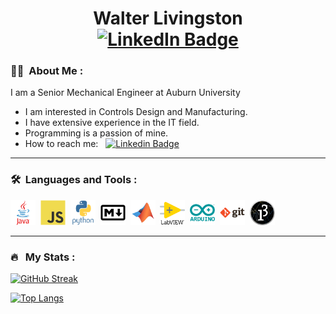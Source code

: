 
<h1 align="center">
	Walter Livingston<br>
	<a href="https://www.linkedin.com/in/kakbar">
		<img src="https://img.shields.io/badge/LinkedIn-blue?style=for-the-badge&logo=linkedin&logoColor=white" alt="LinkedIn Badge"></a>
</h1>

### :man_technologist: &nbsp;About Me :

I am a Senior Mechanical Engineer at Auburn University
- I am interested in Controls Design and Manufacturing.
- I have extensive experience in the IT field.
- Programming is a passion of mine.
- How to reach me: &nbsp; [![Linkedin Badge](https://img.shields.io/badge/-walterlivingston-blue?style=flat&logo=Linkedin&logoColor=white)](https://www.linkedin.com/in/kakbar)

---

### 🛠 &nbsp;Languages and Tools :

<p>
<img src="https://raw.githubusercontent.com/devicons/devicon/master/icons/java/java-original-wordmark.svg?sanitize=true" title="Java" alt="Java" width="40" height="40"/>&nbsp;
<img src="https://raw.githubusercontent.com/devicons/devicon/master/icons/javascript/javascript-original.svg?sanitize=true" title="JavaScript" alt="JavaScript" width="40" height="40"/>&nbsp;
<img src="https://raw.githubusercontent.com/devicons/devicon/master/icons/python/python-original-wordmark.svg?sanitize=true" title="Python" alt="Python" width="40" height="40"/>&nbsp;
<img src="https://raw.githubusercontent.com/devicons/devicon/master/icons/markdown/markdown-original.svg?sanitize=true" title="Markdown" alt="Markdown" width="40" height="40"/>&nbsp;
<img src="https://raw.githubusercontent.com/devicons/devicon/master/icons/matlab/matlab-original.svg?sanitize=true" title="MATLAB" alt="MATLAB" width="40" height="40"/>&nbsp;
<img src="https://raw.githubusercontent.com/devicons/devicon/master/icons/labview/labview-original-wordmark.svg?sanitize=true" title="LabView" alt="LabView" width="40" height="40"/>&nbsp;
<img src="https://raw.githubusercontent.com/devicons/devicon/master/icons/arduino/arduino-original-wordmark.svg?sanitize=true" title="Arduino" alt="Arduino" width="40" height="40"/>&nbsp;
<img src="https://raw.githubusercontent.com/devicons/devicon/master/icons/git/git-original-wordmark.svg?sanitize=true" title="GitHub" alt="GitHub" width="40" height="40"/>&nbsp;
<img src="https://raw.githubusercontent.com/devicons/devicon/master/icons/processing/processing-original.svg?sanitize=true" title="Processing" alt="Processing" width="40" height="40"/>&nbsp;
</p>

---

### 🔥 &nbsp; My Stats :
[![GitHub Streak](http://github-readme-streak-stats.herokuapp.com?user=walterlivingston&theme=dark&background=000000)](https://git.io/streak-stats)

[![Top Langs](https://github-readme-stats.vercel.app/api/top-langs/?username=walterlivingston&layout=compact&theme=vision-friendly-dark)](https://github.com/anuraghazra/github-readme-stats)
